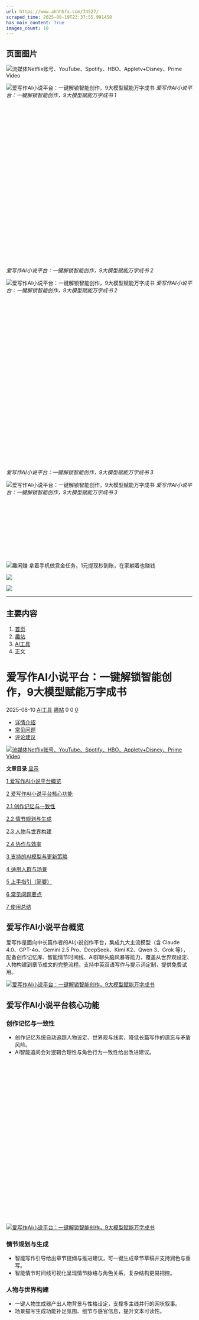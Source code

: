 ```yaml
---
url: https://www.ahhhhfs.com/74527/
scraped_time: 2025-08-19T23:37:55.991458
has_main_content: True
images_count: 10
---
```


## 页面图片

![流媒体Netflix账号、YouTube、Spotify、HBO、Appletv+Disney、Prime Video](https://www.ahhhhfs.com/wp-content/uploads/2023/07/ihezu-banner-1.webp)

![爱写作AI小说平台：一键解锁智能创作，9大模型赋能万字成书](https://www.ahhhhfs.com/wp-content/uploads/2025/08/%E7%88%B1%E5%86%99%E4%BD%9CAI%E5%B0%8F%E8%AF%B4%E5%B9%B3%E5%8F%B0%EF%BC%9A%E4%B8%80%E9%94%AE%E8%A7%A3%E9%94%81%E6%99%BA%E8%83%BD%E5%88%9B%E4%BD%9C%EF%BC%8C9%E5%A4%A7%E6%A8%A1%E5%9E%8B%E8%B5%8B%E8%83%BD%E4%B8%87%E5%AD%97%E6%88%90%E4%B9%A6-main.jpg)
*爱写作AI小说平台：一键解锁智能创作，9大模型赋能万字成书 1*

![爱写作AI小说平台：一键解锁智能创作，9大模型赋能万字成书](data:image/svg+xml,%3Csvg%20xmlns='http://www.w3.org/2000/svg'%20viewBox='0%200%202752%202400'%3E%3C/svg%3E)
*爱写作AI小说平台：一键解锁智能创作，9大模型赋能万字成书 2*

![爱写作AI小说平台：一键解锁智能创作，9大模型赋能万字成书](https://www.ahhhhfs.com/wp-content/uploads/2025/08/%E7%88%B1%E5%86%99%E4%BD%9CAI%E5%B0%8F%E8%AF%B4%E5%B9%B3%E5%8F%B0%EF%BC%9A%E4%B8%80%E9%94%AE%E8%A7%A3%E9%94%81%E6%99%BA%E8%83%BD%E5%88%9B%E4%BD%9C%EF%BC%8C9%E5%A4%A7%E6%A8%A1%E5%9E%8B%E8%B5%8B%E8%83%BD%E4%B8%87%E5%AD%97%E6%88%90%E4%B9%A601.jpg)
*爱写作AI小说平台：一键解锁智能创作，9大模型赋能万字成书 2*

![爱写作AI小说平台：一键解锁智能创作，9大模型赋能万字成书](data:image/svg+xml,%3Csvg%20xmlns='http://www.w3.org/2000/svg'%20viewBox='0%200%202734%202486'%3E%3C/svg%3E)
*爱写作AI小说平台：一键解锁智能创作，9大模型赋能万字成书 3*

![爱写作AI小说平台：一键解锁智能创作，9大模型赋能万字成书](https://www.ahhhhfs.com/wp-content/uploads/2025/08/%E7%88%B1%E5%86%99%E4%BD%9CAI%E5%B0%8F%E8%AF%B4%E5%B9%B3%E5%8F%B0%EF%BC%9A%E4%B8%80%E9%94%AE%E8%A7%A3%E9%94%81%E6%99%BA%E8%83%BD%E5%88%9B%E4%BD%9C%EF%BC%8C9%E5%A4%A7%E6%A8%A1%E5%9E%8B%E8%B5%8B%E8%83%BD%E4%B8%87%E5%AD%97%E6%88%90%E4%B9%A602.jpg)
*爱写作AI小说平台：一键解锁智能创作，9大模型赋能万字成书 3*

![趣闲赚 拿着手机做赏金任务，1元提现秒到账，在家躺着也赚钱](data:image/svg+xml,%3Csvg%20xmlns='http://www.w3.org/2000/svg'%20viewBox='0%200%200%200'%3E%3C/svg%3E)

![趣闲赚 拿着手机做赏金任务，1元提现秒到账，在家躺着也赚钱](https://www.ahhhhfs.com/wp-content/uploads/2023/01/1673195445-8474e77bd7514f4.webp)

![](https://www.ahhhhfs.com/wp-content/uploads/1234/01/1649814625-bb9d68cb6ba135e.jpg)

![](https://www.ahhhhfs.com/wp-content/uploads/1234/01/1649814625-bb9d68cb6ba135e.jpg)

---

## 主要内容

1. [首页](https://www.ahhhhfs.com)
2. [趣站](https://www.ahhhhfs.com/funny_site/)
3. [AI工具](https://www.ahhhhfs.com/funny_site/ai-tool/)
4. 正文

# 爱写作AI小说平台：一键解锁智能创作，9大模型赋能万字成书

2025-08-10
[AI工具](https://www.ahhhhfs.com/funny_site/ai-tool/) [趣站](https://www.ahhhhfs.com/funny_site/)
0
0
[0](https://www.ahhhhfs.com/74527/#comments)

* [详情介绍](https://www.ahhhhfs.com/74527/#pills-details)
* [常见问题](https://www.ahhhhfs.com/74527/#pills-faq)
* [评论建议](https://www.ahhhhfs.com/74527/#pills-comments)

[![流媒体Netflix账号、YouTube、Spotify、HBO、Appletv+Disney、Prime Video](https://www.ahhhhfs.com/wp-content/uploads/2023/07/ihezu-banner-1.webp)](https://www.ihezu.cc/?sid=fSaqZq)

**文章目录** 
[显示](https://www.ahhhhfs.com/74527/)

[1
爱写作AI小说平台概览](https://www.ahhhhfs.com/74527/#ai_xie_zuoAI_xiao_shuo_ping_tai_gai_lan)

[2
爱写作AI小说平台核心功能](https://www.ahhhhfs.com/74527/#ai_xie_zuoAI_xiao_shuo_ping_tai_he_xin_gong_neng)

[2.1
创作记忆与一致性](https://www.ahhhhfs.com/74527/#chuang_zuo_ji_yi_yu_yi_zhi_xing)

[2.2
情节规划与生成](https://www.ahhhhfs.com/74527/#qing_jie_gui_hua_yu_sheng_cheng)

[2.3
人物与世界构建](https://www.ahhhhfs.com/74527/#ren_wu_yu_shi_jie_gou_jian)

[2.4
协作与效率](https://www.ahhhhfs.com/74527/#xie_zuo_yu_xiao_lu)

[3
支持的AI模型与更新策略](https://www.ahhhhfs.com/74527/#zhi_chi_deAI_mo_xing_yu_geng_xin_ce_lue)

[4
适用人群与场景](https://www.ahhhhfs.com/74527/#shi_yong_ren_qun_yu_chang_jing)

[5
上手指引（简要）](https://www.ahhhhfs.com/74527/#shang_shou_zhi_yin_jian_yao)

[6
常见问题要点](https://www.ahhhhfs.com/74527/#chang_jian_wen_ti_yao_dian)

[7
使用总结](https://www.ahhhhfs.com/74527/#shi_yong_zong_jie)

## 爱写作AI小说平台概览

爱写作是面向中长篇作者的AI小说创作平台，集成九大主流模型（含 Claude 4.0、GPT-4o、Gemini 2.5 Pro、DeepSeek、Kimi K2、Qwen 3、Grok 等），配备创作记忆库、智能情节时间线、AI群聊头脑风暴等能力，覆盖从世界观设定、人物构建到章节成文的完整流程。支持中英双语写作与提示词定制，提供免费试用。

[![爱写作AI小说平台：一键解锁智能创作，9大模型赋能万字成书](https://www.ahhhhfs.com/wp-content/uploads/2025/08/%E7%88%B1%E5%86%99%E4%BD%9CAI%E5%B0%8F%E8%AF%B4%E5%B9%B3%E5%8F%B0%EF%BC%9A%E4%B8%80%E9%94%AE%E8%A7%A3%E9%94%81%E6%99%BA%E8%83%BD%E5%88%9B%E4%BD%9C%EF%BC%8C9%E5%A4%A7%E6%A8%A1%E5%9E%8B%E8%B5%8B%E8%83%BD%E4%B8%87%E5%AD%97%E6%88%90%E4%B9%A6-main.jpg "爱写作AI小说平台：一键解锁智能创作，9大模型赋能万字成书 1")](https://www.ahhhhfs.com/wp-content/uploads/2025/08/%E7%88%B1%E5%86%99%E4%BD%9CAI%E5%B0%8F%E8%AF%B4%E5%B9%B3%E5%8F%B0%EF%BC%9A%E4%B8%80%E9%94%AE%E8%A7%A3%E9%94%81%E6%99%BA%E8%83%BD%E5%88%9B%E4%BD%9C%EF%BC%8C9%E5%A4%A7%E6%A8%A1%E5%9E%8B%E8%B5%8B%E8%83%BD%E4%B8%87%E5%AD%97%E6%88%90%E4%B9%A6-main.jpg)

## 爱写作AI小说平台核心功能

### 创作记忆与一致性

* 创作记忆系统自动追踪人物设定、世界观与线索，降低长篇写作的遗忘与矛盾风险。
* AI智能追问会对逻辑合理性与角色行为一致性给出改进建议。

[![爱写作AI小说平台：一键解锁智能创作，9大模型赋能万字成书](data:image/svg+xml,%3Csvg%20xmlns='http://www.w3.org/2000/svg'%20viewBox='0%200%202752%202400'%3E%3C/svg%3E "爱写作AI小说平台：一键解锁智能创作，9大模型赋能万字成书 2")![爱写作AI小说平台：一键解锁智能创作，9大模型赋能万字成书](https://www.ahhhhfs.com/wp-content/uploads/2025/08/%E7%88%B1%E5%86%99%E4%BD%9CAI%E5%B0%8F%E8%AF%B4%E5%B9%B3%E5%8F%B0%EF%BC%9A%E4%B8%80%E9%94%AE%E8%A7%A3%E9%94%81%E6%99%BA%E8%83%BD%E5%88%9B%E4%BD%9C%EF%BC%8C9%E5%A4%A7%E6%A8%A1%E5%9E%8B%E8%B5%8B%E8%83%BD%E4%B8%87%E5%AD%97%E6%88%90%E4%B9%A601.jpg "爱写作AI小说平台：一键解锁智能创作，9大模型赋能万字成书 2")](https://www.ahhhhfs.com/wp-content/uploads/2025/08/%E7%88%B1%E5%86%99%E4%BD%9CAI%E5%B0%8F%E8%AF%B4%E5%B9%B3%E5%8F%B0%EF%BC%9A%E4%B8%80%E9%94%AE%E8%A7%A3%E9%94%81%E6%99%BA%E8%83%BD%E5%88%9B%E4%BD%9C%EF%BC%8C9%E5%A4%A7%E6%A8%A1%E5%9E%8B%E8%B5%8B%E8%83%BD%E4%B8%87%E5%AD%97%E6%88%90%E4%B9%A601.jpg)

### 情节规划与生成

* 智能写作引导给出章节提纲与推进建议，可一键生成章节草稿并支持润色与重写。
* 智能情节时间线可视化呈现情节脉络与角色关系，复杂结构更易把控。

### 人物与世界构建

* 一键人物生成器产出人物背景与性格设定，支撑多主线并行的网状叙事。
* 场景描写生成功能补足氛围、细节与感官信息，提升文本可读性。

[![爱写作AI小说平台：一键解锁智能创作，9大模型赋能万字成书](data:image/svg+xml,%3Csvg%20xmlns='http://www.w3.org/2000/svg'%20viewBox='0%200%202734%202486'%3E%3C/svg%3E "爱写作AI小说平台：一键解锁智能创作，9大模型赋能万字成书 3")![爱写作AI小说平台：一键解锁智能创作，9大模型赋能万字成书](https://www.ahhhhfs.com/wp-content/uploads/2025/08/%E7%88%B1%E5%86%99%E4%BD%9CAI%E5%B0%8F%E8%AF%B4%E5%B9%B3%E5%8F%B0%EF%BC%9A%E4%B8%80%E9%94%AE%E8%A7%A3%E9%94%81%E6%99%BA%E8%83%BD%E5%88%9B%E4%BD%9C%EF%BC%8C9%E5%A4%A7%E6%A8%A1%E5%9E%8B%E8%B5%8B%E8%83%BD%E4%B8%87%E5%AD%97%E6%88%90%E4%B9%A602.jpg "爱写作AI小说平台：一键解锁智能创作，9大模型赋能万字成书 3")](https://www.ahhhhfs.com/wp-content/uploads/2025/08/%E7%88%B1%E5%86%99%E4%BD%9CAI%E5%B0%8F%E8%AF%B4%E5%B9%B3%E5%8F%B0%EF%BC%9A%E4%B8%80%E9%94%AE%E8%A7%A3%E9%94%81%E6%99%BA%E8%83%BD%E5%88%9B%E4%BD%9C%EF%BC%8C9%E5%A4%A7%E6%A8%A1%E5%9E%8B%E8%B5%8B%E8%83%BD%E4%B8%87%E5%AD%97%E6%88%90%E4%B9%A602.jpg)

### 协作与效率

* AI群聊头脑风暴可邀请多种模型在同一聊天室辩论补充，激发创意火花。
* 分章管理、历史版本与草稿保存，创作过程清晰可追溯。

## 支持的AI模型与更新策略

* 覆盖 Claude 4.0/3.7、GPT-4o/4.1、Gemini 2.5 Pro、DeepSeek R1/V3、Kimi K2、Qwen 3、Grok 4/3 等，并提供 New+ 扩展位。
* 一次订阅获取多模型访问权限，可自由切换或组合使用，平台同步跟进新版本，免去多处订阅与手动升级。

## 适用人群与场景

* 网文作者、类型小说创作者、IP企划与编辑团队。
* 需要长篇结构设计、多人设管理与持续连载的项目。

## 上手指引（简要）

1. 访问官网注册账号，进入创作台。
2. 选择模型（如 GPT-4o、Claude），新建作品并设定题材/风格/故事简介。
3. 在“记忆管理”维护角色设定与世界观，利用“情节时间线”梳理主支线。
4. 进入章节创作，调用“智能引导/一键生成/润色”，在“我的作品”统一管理草稿与版本。

## 常见问题要点

* 支持完整长篇写作与历史设定追踪。
* 可在九大模型间自由切换，适配不同文风与任务。
* 完全支持中文创作，部分模型具备文学风格模仿与定向提示。
* 提供免费试用与灵活订阅，客服与技术支持可用。

## 使用总结

爱写作通过“多模型协作 + 创作记忆 + 情节时间线 + 群聊脑暴”形成闭环，让作者把精力放在故事本身。对需要连贯人物弧线、密集情节点与稳定更新的作者而言，更容易维持节奏与品质。

官网地址：[https://www.ai-xz.com/](https://www.ai-xz.com/ "爱写作：AI小说创作平台")

本文链接：[https://www.ahhhhfs.com/74527/](https://www.ahhhhfs.com/74527/ "爱写作AI小说平台：一键解锁智能创作，9大模型赋能万字成书")

### *相关*

1. 转载请保留原文链接谢谢！
2. 本站所有资源文章出自互联网收集整理，本站不参与制作，如果侵犯了您的合法权益，请联系本站我们会及时删除。
3. 本站发布资源来源于互联网，可能存在水印或者引流等信息，请用户擦亮眼睛自行鉴别，做一个有主见和判断力的用户。
4. 本站资源仅供研究、学习交流之用，若使用商业用途，请购买正版授权，否则产生的一切后果将由下载用户自行承担。
5. 联系方式（#替换成@）：feedback#abskoop.com

[![趣闲赚 拿着手机做赏金任务，1元提现秒到账，在家躺着也赚钱](data:image/svg+xml,%3Csvg%20xmlns='http://www.w3.org/2000/svg'%20viewBox='0%200%200%200'%3E%3C/svg%3E)![趣闲赚 拿着手机做赏金任务，1元提现秒到账，在家躺着也赚钱](https://www.ahhhhfs.com/wp-content/uploads/2023/01/1673195445-8474e77bd7514f4.webp)](https://a.jnqywhcm1.cn/9827377)

[AI](https://www.ahhhhfs.com/tag/ai/)

[![](https://www.ahhhhfs.com/wp-content/uploads/1234/01/1649814625-bb9d68cb6ba135e.jpg)

ahhhhfs](https://www.ahhhhfs.com/author/2f6f3795db151713/)

[分享](javascript:void(0);)
[收藏](javascript:void(0);)
[点赞(0)](javascript:void(0);)

1. 免费下载的网盘资源能否直接商用？

   本站所有网盘资源版权均属于原作者所有，这里所提供资源均只能用于参考学习用，请勿直接商用。若由于商用引起版权纠纷，一切责任均由使用者承担。
2. 链接失效打不开？

   部分内容网盘资源可能会存在河蟹失效，失效可以联系我补，随缘哈！

## 评论(0)

### 提示：请文明发言 [取消回复](https://www.ahhhhfs.com/74527/#respond)

[登录后评论](https://www.ahhhhfs.com/login?redirect_to=https%3A%2F%2Fwww.ahhhhfs.com%2F74527%2F)

[上一篇

IntelligentAxlxlbot：免费跨平台视频解析神器 抖音/TikTok/B站/YouTube/小红书一键下载](https://www.ahhhhfs.com/74523/ "IntelligentAxlxlbot：免费跨平台视频解析神器 抖音/TikTok/B站/YouTube/小红书一键下载")

[下一篇

最新版TikTok 抖音国际版解锁版下载 v41.1.3 去广告 免拔卡](https://www.ahhhhfs.com/50249/ "最新版TikTok 抖音国际版解锁版下载 v41.1.3 去广告 免拔卡")

##### 作者信息

![](https://www.ahhhhfs.com/wp-content/uploads/1234/01/1649814625-bb9d68cb6ba135e.jpg)

ahhhhfs
等级永久会员

10153
文章

379
评论

15
收藏

[查看作者其他文章](https://www.ahhhhfs.com/author/2f6f3795db151713/)

##### 近期文章

* [电商企业合规管理切割财务风险](https://www.ahhhhfs.com/74815/)
* [外贸出口退税实操课程](https://www.ahhhhfs.com/74811/)
* [0到1学外贸新手到外贸精英](https://www.ahhhhfs.com/74805/)
* [ListDifference：免费在线列表比较工具｜一键找出差异、交集与唯一项](https://www.ahhhhfs.com/74801/)
* [Text to Handwriting：免费文字转手写在线工具](https://www.ahhhhfs.com/74795/)
* [LaunchNow：MacOS Tahoe 替代 Launchpad启动器 应用程序](https://www.ahhhhfs.com/74787/)
* [算法与数据结构基础班](https://www.ahhhhfs.com/74775/)
* [LangShift.dev 多语言编程学习平台：开发者免费语言迁移课程](https://www.ahhhhfs.com/74766/)
* [douyin\_downloader：抖音福袋扭蛋机与抢福袋工具](https://www.ahhhhfs.com/74754/)
* [人像修图调色实战训练营课](https://www.ahhhhfs.com/74750/)

##### 标签云

[AI (748)](https://www.ahhhhfs.com/tag/ai/)
[AI工具 (144)](https://www.ahhhhfs.com/tag/ai%e5%b7%a5%e5%85%b7/)
[ai绘画 (51)](https://www.ahhhhfs.com/tag/ai%e7%bb%98%e7%94%bb/)
[Android (41)](https://www.ahhhhfs.com/tag/android/)
[ChatGPT (185)](https://www.ahhhhfs.com/tag/chatgpt/)
[DeepSeek (62)](https://www.ahhhhfs.com/tag/deepseek/)
[Excel (42)](https://www.ahhhhfs.com/tag/excel/)
[Github (134)](https://www.ahhhhfs.com/tag/github/)
[pdf (46)](https://www.ahhhhfs.com/tag/pdf/)
[PikPak (209)](https://www.ahhhhfs.com/tag/pikpak/)
[PikPak网盘 (49)](https://www.ahhhhfs.com/tag/pikpak%e7%bd%91%e7%9b%98/)
[PPT (51)](https://www.ahhhhfs.com/tag/ppt/)
[Python (47)](https://www.ahhhhfs.com/tag/python/)
[Telegram (57)](https://www.ahhhhfs.com/tag/telegram/)
[TikTok (57)](https://www.ahhhhfs.com/tag/tiktok/)
[Twitter视频下载 (35)](https://www.ahhhhfs.com/tag/twitter-video-download/)
[WeChat (36)](https://www.ahhhhfs.com/tag/wechat/)
[Windows (73)](https://www.ahhhhfs.com/tag/windows/)
[去水印 (37)](https://www.ahhhhfs.com/tag/remove-watermark/)
[大人学习资源 (245)](https://www.ahhhhfs.com/tag/18/)
[夸克网盘 (1657)](https://www.ahhhhfs.com/tag/quark-netdisk/)
[学习网站 (92)](https://www.ahhhhfs.com/tag/%e5%ad%a6%e4%b9%a0%e7%bd%91%e7%ab%99/)
[小红书 (112)](https://www.ahhhhfs.com/tag/%e5%b0%8f%e7%ba%a2%e4%b9%a6/)
[影视App (50)](https://www.ahhhhfs.com/tag/movie-app/)
[影视网站 (100)](https://www.ahhhhfs.com/tag/movie-website/)
[微信 (80)](https://www.ahhhhfs.com/tag/weixin/)
[拉勾教育 (35)](https://www.ahhhhfs.com/tag/lagou/)
[搜索引擎 (160)](https://www.ahhhhfs.com/tag/search-engine/)
[无损音乐 (54)](https://www.ahhhhfs.com/tag/undamaged-music/)
[油猴脚本 (37)](https://www.ahhhhfs.com/tag/greasy-fork-tag/)
[源码 (42)](https://www.ahhhhfs.com/tag/source-code/)
[生成器 (128)](https://www.ahhhhfs.com/tag/builder/)
[电商运营 (40)](https://www.ahhhhfs.com/tag/%e7%94%b5%e5%95%86%e8%bf%90%e8%90%a5/)
[电子书 (122)](https://www.ahhhhfs.com/tag/e-book/)
[电子书下载 (45)](https://www.ahhhhfs.com/tag/ebook-download/)
[百度网盘 (248)](https://www.ahhhhfs.com/tag/yun-baidu/)
[直播源 (39)](https://www.ahhhhfs.com/tag/live-source/)
[短视频 (61)](https://www.ahhhhfs.com/tag/%e7%9f%ad%e8%a7%86%e9%a2%91/)
[磁力搜索 (37)](https://www.ahhhhfs.com/tag/magnetic-search/)
[英语学习 (207)](https://www.ahhhhfs.com/tag/learning-english/)
[蓝奏云盘 (41)](https://www.ahhhhfs.com/tag/lanzou/)
[趣站 (51)](https://www.ahhhhfs.com/tag/funny-site/)
[软件 (109)](https://www.ahhhhfs.com/tag/software/)
[阿里云盘 (1537)](https://www.ahhhhfs.com/tag/aliyundrive/)
[音乐下载 (43)](https://www.ahhhhfs.com/tag/music-download/)